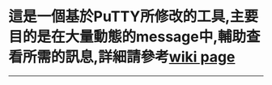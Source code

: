 # 這是一個基於PuTTY所修改的工具,主要目的是在大量動態的message中,輔助查看所需的訊息,詳細請參考[wiki page](https://github.com/etkenchen/putty/wiki)
- - -
